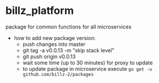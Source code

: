 # billz_platform

package for common functions for all microservices

- how to add new package version:
  - push changes into master
  - git tag -a v0.0.13 -m "skip stack level"
  - git push origin v0.0.13
  - wait some time (up to 30 minutes) for proxy to update
  - to update package in microservice execute `go get -u github.com/billz-2/packages`

